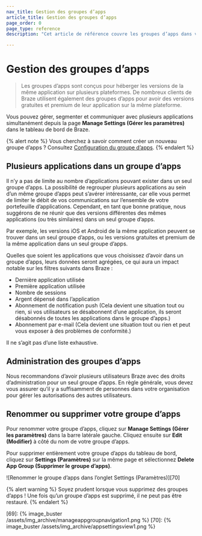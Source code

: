 ```yaml
---
nav_title: Gestion des groupes d’apps
article_title: Gestion des groupes d’apps
page_order: 0
page_type: reference
description: "Cet article de référence couvre les groupes d’apps dans votre tableau de bord de Braze. Vous trouverez ici des informations sur l’attrait d’avoir plusieurs groupes d’apps, comment supprimer votre groupe d’apps, etc."

---
```


# Gestion des groupes d’apps

> Les groupes d’apps sont conçus pour héberger les versions de la même application sur plusieurs plateformes. De nombreux clients de Braze utilisent également des groupes d’apps pour avoir des versions gratuites et premium de leur application sur la même plateforme.

Vous pouvez gérer, segmenter et communiquer avec plusieurs applications simultanément depuis la page **Manage Settings (Gérer les paramètres)** dans le tableau de bord de Braze.

{% alert note %}
Vous cherchez à savoir comment créer un nouveau groupe d’apps ? Consultez [Configuration du groupe d’apps]({{site.baseurl}}/developer_guide/platform_wide/app_group_configuration/).
{% endalert %}

## Plusieurs applications dans un groupe d’apps

Il n’y a pas de limite au nombre d’applications pouvant exister dans un seul groupe d’apps. La possibilité de regrouper plusieurs applications au sein d’un même groupe d’apps peut s’avérer intéressante, car elle vous permet de limiter le débit de vos communications sur l’ensemble de votre portefeuille d’applications. Cependant, en tant que bonne pratique, nous suggérons de ne réunir que des versions différentes des mêmes applications (ou très similaires) dans un seul groupe d’apps.

Par exemple, les versions iOS et Android de la même application peuvent se trouver dans un seul groupe d’apps, ou les versions gratuites et premium de la même application dans un seul groupe d’apps.

Quelles que soient les applications que vous choisissez d’avoir dans un groupe d’apps, leurs données seront agrégées, ce qui aura un impact notable sur les filtres suivants dans Braze :

- Dernière application utilisée
- Première application utilisée
- Nombre de sessions
- Argent dépensé dans l’application
- Abonnement de notification push (Cela devient une situation tout ou rien, si vos utilisateurs se désabonnent d’une application, ils seront désabonnés de toutes les applications dans le groupe d’apps.)
- Abonnement par e-mail (Cela devient une situation tout ou rien et peut vous exposer à des problèmes de conformité.)

Il ne s’agit pas d’une liste exhaustive.

## Administration des groupes d’apps

Nous recommandons d’avoir plusieurs utilisateurs Braze avec des droits d’administration pour un seul groupe d’apps. En règle générale, vous devez vous assurer qu’il y a suffisamment de personnes dans votre organisation pour gérer les autorisations des autres utilisateurs.

## Renommer ou supprimer votre groupe d’apps

Pour renommer votre groupe d’apps, cliquez sur **Manage Settings (Gérer les paramètres)** dans la barre latérale gauche. Cliquez ensuite sur <span style="font-size: 14px;margin-bottom: .5rem;height: 16px;width: 16px;" class="fas fa-pencil-alt" ></span>**Edit (Modifier)** à côté du nom de votre groupe d’apps.

Pour supprimer entièrement votre groupe d’apps du tableau de bord, cliquez sur <span style="font-size: 14px;margin-bottom: .5rem;height: 16px;width: 16px;" class="fas fa-cog" ></span>**Settings (Paramètres)** sur la même page et sélectionnez **Delete App Group (Supprimer le groupe d’apps)**.

![Renommer le groupe d’apps dans l’onglet Settings (Paramètres)][70]

{% alert warning %}
Soyez prudent lorsque vous supprimez des groupes d’apps ! Une fois qu’un groupe d’apps est supprimé, il ne peut pas être restauré.
{% endalert %}

[69]: {% image_buster /assets/img_archive/manageappgroupnavigation1.png %}
[70]: {% image_buster /assets/img_archive/appsettingsview1.png %}
